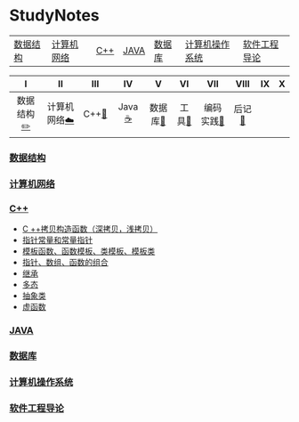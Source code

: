 StudyNotes
==============================================================
<table>
  <tr>
    <td><a href="./数据结构">数据结构</a></td>
    <td><a href="./计算机网络">计算机网络</a></td>
    <td><a href="./C++">C++</a></td>
    <td><a href="./JAVA">JAVA</a></td>
    <td><a href="./数据库">数据库</a></td>
    <td><a href="./计算机操作系统">计算机操作系统</a></td>
    <td><a href="./软件工程导论">软件工程导论</a></td>
  </tr>
</table>

| Ⅰ | Ⅱ | Ⅲ | Ⅳ | Ⅴ | Ⅵ | Ⅶ | Ⅷ | Ⅸ | Ⅹ |
| :--------: | :---------: | :---------: | :---------: | :---------: | :---------:| :---------: | :-------: | :-------:| :------:|
| 数据结构[:pencil2:](#数据结构) | 计算机网络[:cloud:](#计算机网络) | C++[:couple:](#C++) | Java [:coffee:](#Java)|数据库[:floppy_disk:](#数据库)|  工具[:hammer:](#工具-hammer)| 编码实践[:speak_no_evil:](#编码实践-speak_no_evil)| 后记[:memo:](#后记-memo) |



### [数据结构](./数据结构)



### [计算机网络](./计算机网络)



### [C++](./C++)

* [C ++拷贝构造函数（深拷贝，浅拷贝）](https://github.com/sunnyandgood/StudyNotes/blob/master/C%2B%2B/C%2B%2B%E6%8B%B7%E8%B4%9D%E6%9E%84%E9%80%A0%E5%87%BD%E6%95%B0(%E6%B7%B1%E6%8B%B7%E8%B4%9D%EF%BC%8C%E6%B5%85%E6%8B%B7%E8%B4%9D).md)
* [指针常量和常量指针](https://github.com/sunnyandgood/StudyNotes/blob/master/C%2B%2B/指针常量和常量指针.md)
* [模板函数、函数模板、类模板、模板类](https://github.com/sunnyandgood/StudyNotes/blob/master/C%2B%2B/模板函数、函数模板、类模板、模板类.md)
* [指针、数组、函数的组合](https://github.com/sunnyandgood/StudyNotes/blob/master/C%2B%2B/%E6%8C%87%E9%92%88%E3%80%81%E6%95%B0%E7%BB%84%E3%80%81%E5%87%BD%E6%95%B0%E7%9A%84%E7%BB%84%E5%90%88.md)
* [继承](https://github.com/sunnyandgood/StudyNotes/blob/master/C%2B%2B/%E7%BB%A7%E6%89%BF.md)
* [多态](https://github.com/sunnyandgood/StudyNotes/blob/master/C%2B%2B/%E5%A4%9A%E6%80%81.md)
* [抽象类](https://github.com/sunnyandgood/StudyNotes/blob/master/C%2B%2B/%E6%8A%BD%E8%B1%A1%E7%B1%BB.md)
* [虚函数](https://github.com/sunnyandgood/StudyNotes/blob/master/C%2B%2B/%E8%99%9A%E5%87%BD%E6%95%B0.md)


### [JAVA](./JAVA)




### [数据库](./数据库)


### [计算机操作系统](./计算机操作系统)



### [软件工程导论](./软件工程导论)








